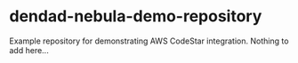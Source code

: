 # dendad-nebula-demo-repository
Example repository for demonstrating AWS CodeStar integration.
Nothing to add here...
